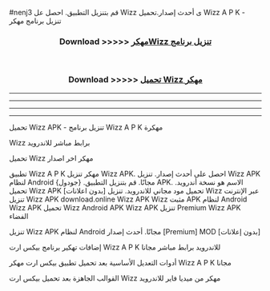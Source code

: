 #nenj3 قم بتنزيل التطبيق. احصل عل Wizz  ى أحدث إصدار.تحميل Wizz  A P K - تنزيل برنامج مهكر



<div align="center">
<h3>Download >>>>> <a href="https://ar-sites.web.app/?ar= Wizz ">مهكرWizz  تنزيل برنامج</a></h3><br>

<h3>Download >>>>> <a href="https://ar-sites.web.app/?ar= Wizz ">تحميل Wizz  مهكر</a></h3>
</div>


----------------------------------------------------------

----------------------------------------------------------

----------------------------------------------------------

----------------------------------------------------------


تحميل Wizz  APK - تنزيل برنامج Wizz  A P K مهكرة

Wizz  برابط مباشر للاندرويد

تحميل Wizz  مهكر اخر اصدار

تطبيق Wizz  A P K مهكر
تنزيل Wizz  APK. احصل على أحدث إصدار.
تنزيل Wizz  APK لنظام Android مجانًا.
قم بتنزيل التطبيق. {جودول} APK. الاسم هو نسخة أندرويد.
تحميل Wizz  APK [بدون اعلانات]
تحميل مود مجاني للاندرويد.
تنزيل Wizz  عبر الإنترنت
تنزيل Wizz  APK
download.online Wizz  APK
Wizz  مثبت APK لنظام Android
Wizz  APK
تحميل Wizz  Android APK
Wizz  APK تنزيل Premium
Wizz  APK الفضاء

تنزيل Wizz  APK لنظام Android مجانًا. أحدث إصدار [Premium] MOD [بدون إعلانات]

إضافات تهكير برنامج بيكس ارت Wizz  A P K للاندرويد برابط مباشر مجانا

أدوات التعديل الأساسية بعد تحميل تطبيق بيكس ارت مهكر Wizz  A P K مجانا

القوالب الجاهزة بعد تحميل بيكس ارت Wizz  مهكر من ميديا فاير للاندرويد




